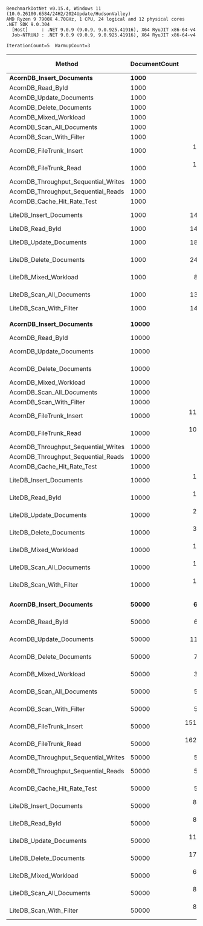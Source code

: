 ```

BenchmarkDotNet v0.15.4, Windows 11 (10.0.26100.6584/24H2/2024Update/HudsonValley)
AMD Ryzen 9 7900X 4.70GHz, 1 CPU, 24 logical and 12 physical cores
.NET SDK 9.0.304
  [Host]     : .NET 9.0.9 (9.0.9, 9.0.925.41916), X64 RyuJIT x86-64-v4
  Job-NTRUNJ : .NET 9.0.9 (9.0.9, 9.0.925.41916), X64 RyuJIT x86-64-v4

IterationCount=5  WarmupCount=3  

```
| Method                               | DocumentCount | Mean             | Error            | StdDev           | Ratio    | RatioSD | Gen0        | Gen1       | Gen2      | Allocated     | Alloc Ratio |
|------------------------------------- |-------------- |-----------------:|-----------------:|-----------------:|---------:|--------:|------------:|-----------:|----------:|--------------:|------------:|
| **AcornDB_Insert_Documents**             | **1000**          |         **361.6 μs** |         **15.56 μs** |          **4.04 μs** |     **1.00** |    **0.01** |     **63.4766** |    **41.9922** |         **-** |    **1043.79 KB** |        **1.00** |
| AcornDB_Read_ById                    | 1000          |         379.9 μs |         18.16 μs |          2.81 μs |     1.05 |    0.01 |     54.1992 |    30.2734 |         - |     887.46 KB |        0.85 |
| AcornDB_Update_Documents             | 1000          |         628.9 μs |         48.32 μs |         12.55 μs |     1.74 |    0.04 |     85.9375 |    49.8047 |         - |     1410.9 KB |        1.35 |
| AcornDB_Delete_Documents             | 1000          |         542.1 μs |         60.62 μs |         15.74 μs |     1.50 |    0.04 |     73.2422 |    38.0859 |         - |    1207.77 KB |        1.16 |
| AcornDB_Mixed_Workload               | 1000          |         229.9 μs |          6.29 μs |          1.63 μs |     0.64 |    0.01 |     33.2031 |    15.6250 |         - |     543.91 KB |        0.52 |
| AcornDB_Scan_All_Documents           | 1000          |         309.4 μs |         12.81 μs |          3.33 μs |     0.86 |    0.01 |     52.7344 |    33.6914 |         - |     864.33 KB |        0.83 |
| AcornDB_Scan_With_Filter             | 1000          |         298.5 μs |          8.79 μs |          1.36 μs |     0.83 |    0.01 |     52.2461 |    25.8789 |         - |     860.09 KB |        0.82 |
| AcornDB_FileTrunk_Insert             | 1000          |   1,138,269.5 μs |    257,457.48 μs |     39,841.83 μs | 3,147.99 |  103.14 |           - |          - |         - |     6084.3 KB |        5.83 |
| AcornDB_FileTrunk_Read               | 1000          |   1,142,574.2 μs |     22,920.92 μs |      5,952.49 μs | 3,159.90 |   35.70 |           - |          - |         - |     6123.4 KB |        5.87 |
| AcornDB_Throughput_Sequential_Writes | 1000          |         296.2 μs |          9.45 μs |          2.45 μs |     0.82 |    0.01 |     51.7578 |    29.2969 |         - |     848.48 KB |        0.81 |
| AcornDB_Throughput_Sequential_Reads  | 1000          |         364.3 μs |         12.61 μs |          3.27 μs |     1.01 |    0.01 |     54.1992 |    30.2734 |         - |     887.46 KB |        0.85 |
| AcornDB_Cache_Hit_Rate_Test          | 1000          |         641.6 μs |         16.94 μs |          4.40 μs |     1.77 |    0.02 |     63.4766 |    41.9922 |         - |     1043.4 KB |        1.00 |
| LiteDB_Insert_Documents              | 1000          |     140,424.2 μs |     14,353.14 μs |      2,221.16 μs |   388.36 |    6.77 |   1333.3333 |   666.6667 |  333.3333 |   32058.72 KB |       30.71 |
| LiteDB_Read_ById                     | 1000          |     146,862.2 μs |     53,925.12 μs |      8,344.97 μs |   406.16 |   20.93 |   3000.0000 |   666.6667 |  333.3333 |    59165.9 KB |       56.68 |
| LiteDB_Update_Documents              | 1000          |     187,011.2 μs |     38,649.57 μs |      5,981.06 μs |   517.20 |   15.63 |   2500.0000 |  1000.0000 |  500.0000 |   50456.17 KB |       48.34 |
| LiteDB_Delete_Documents              | 1000          |     246,631.4 μs |     28,389.96 μs |      4,393.38 μs |   682.08 |   12.88 |   2500.0000 |  1000.0000 |  500.0000 |   50304.32 KB |       48.19 |
| LiteDB_Mixed_Workload                | 1000          |      88,921.1 μs |     16,077.17 μs |      4,175.19 μs |   245.92 |   10.84 |   1250.0000 |  1000.0000 |  250.0000 |   33604.86 KB |       32.20 |
| LiteDB_Scan_All_Documents            | 1000          |     136,142.8 μs |     45,247.27 μs |      7,002.07 μs |   376.52 |   17.64 |   1333.3333 |  1000.0000 |  333.3333 |   33783.27 KB |       32.37 |
| LiteDB_Scan_With_Filter              | 1000          |     142,615.1 μs |     20,100.10 μs |      3,110.51 μs |   394.42 |    8.66 |   1333.3333 |  1000.0000 |  333.3333 |    33827.8 KB |       32.41 |
|                                      |               |                  |                  |                  |          |         |             |            |           |               |             |
| **AcornDB_Insert_Documents**             | **10000**         |       **4,494.2 μs** |        **105.20 μs** |         **27.32 μs** |     **1.00** |    **0.01** |    **664.0625** |   **664.0625** |  **664.0625** |   **10254.33 KB** |        **1.00** |
| AcornDB_Read_ById                    | 10000         |       4,751.1 μs |        536.62 μs |        139.36 μs |     1.06 |    0.03 |    664.0625 |   664.0625 |  664.0625 |    8621.44 KB |        0.84 |
| AcornDB_Update_Documents             | 10000         |       9,952.6 μs |      1,139.96 μs |        296.05 μs |     2.21 |    0.06 |   1000.0000 |   968.7500 |  656.2500 |   13855.82 KB |        1.35 |
| AcornDB_Delete_Documents             | 10000         |       6,194.5 μs |        177.04 μs |         45.98 μs |     1.38 |    0.01 |    664.0625 |   664.0625 |  664.0625 |   11824.57 KB |        1.15 |
| AcornDB_Mixed_Workload               | 10000         |       3,238.4 μs |         83.96 μs |         21.80 μs |     0.72 |    0.01 |    386.7188 |   332.0313 |  277.3438 |    5336.17 KB |        0.52 |
| AcornDB_Scan_All_Documents           | 10000         |       3,886.7 μs |        288.47 μs |         44.64 μs |     0.86 |    0.01 |    664.0625 |   664.0625 |  664.0625 |    8387.59 KB |        0.82 |
| AcornDB_Scan_With_Filter             | 10000         |       4,082.0 μs |        284.30 μs |         44.00 μs |     0.91 |    0.01 |    664.0625 |   664.0625 |  664.0625 |     8348.2 KB |        0.81 |
| AcornDB_FileTrunk_Insert             | 10000         |  11,203,430.1 μs |  2,986,123.43 μs |    775,486.77 μs | 2,492.92 |  158.13 |   3000.0000 |  1000.0000 |         - |   60882.36 KB |        5.94 |
| AcornDB_FileTrunk_Read               | 10000         |  10,554,136.3 μs |    679,154.93 μs |    176,374.38 μs | 2,348.44 |   38.11 |   3000.0000 |  1000.0000 |         - |   61271.95 KB |        5.98 |
| AcornDB_Throughput_Sequential_Writes | 10000         |       3,888.8 μs |        336.85 μs |         52.13 μs |     0.87 |    0.01 |    664.0625 |   664.0625 |  664.0625 |     8230.9 KB |        0.80 |
| AcornDB_Throughput_Sequential_Reads  | 10000         |       4,789.6 μs |        296.39 μs |         76.97 μs |     1.07 |    0.02 |    664.0625 |   664.0625 |  664.0625 |    8621.44 KB |        0.84 |
| AcornDB_Cache_Hit_Rate_Test          | 10000         |       4,416.7 μs |        350.07 μs |         90.91 μs |     0.98 |    0.02 |    664.0625 |   664.0625 |  664.0625 |    8425.82 KB |        0.82 |
| LiteDB_Insert_Documents              | 10000         |   1,538,645.6 μs |    137,078.08 μs |     35,598.74 μs |   342.37 |    7.48 |  15000.0000 |  2000.0000 | 1000.0000 |  253102.47 KB |       24.68 |
| LiteDB_Read_ById                     | 10000         |   1,562,826.4 μs |    146,063.86 μs |     37,932.32 μs |   347.75 |    7.94 |  35000.0000 |  2000.0000 | 1000.0000 |  575745.63 KB |       56.15 |
| LiteDB_Update_Documents              | 10000         |   2,041,888.5 μs |     70,753.67 μs |     10,949.21 μs |   454.35 |    3.33 |  30000.0000 |  2000.0000 | 1000.0000 |  487849.09 KB |       47.57 |
| LiteDB_Delete_Documents              | 10000         |   3,174,542.1 μs |     80,665.12 μs |     12,483.02 μs |   706.38 |    4.64 |  27000.0000 |  2000.0000 | 1000.0000 |  448684.37 KB |       43.76 |
| LiteDB_Mixed_Workload                | 10000         |   1,193,931.1 μs |    176,462.15 μs |     45,826.66 μs |   265.67 |    9.42 |  17000.0000 |  2000.0000 | 1000.0000 |  280615.64 KB |       27.37 |
| LiteDB_Scan_All_Documents            | 10000         |   1,434,434.6 μs |     99,200.36 μs |     15,351.36 μs |   319.18 |    3.52 |  16000.0000 |  2000.0000 | 1000.0000 |   270445.3 KB |       26.37 |
| LiteDB_Scan_With_Filter              | 10000         |   1,439,212.0 μs |     29,061.10 μs |      7,547.08 μs |   320.24 |    2.34 |  16000.0000 |  2000.0000 | 1000.0000 |  270806.61 KB |       26.41 |
|                                      |               |                  |                  |                  |          |         |             |            |           |               |             |
| **AcornDB_Insert_Documents**             | **50000**         |      **63,214.7 μs** |      **7,381.09 μs** |      **1,916.85 μs** |     **1.00** |    **0.04** |   **3777.7778** |  **3777.7778** | **1555.5556** |   **49737.99 KB** |        **1.00** |
| AcornDB_Read_ById                    | 50000         |      64,005.1 μs |     13,129.38 μs |      3,409.66 μs |     1.01 |    0.06 |   2875.0000 |  2250.0000 | 1125.0000 |   41542.18 KB |        0.84 |
| AcornDB_Update_Documents             | 50000         |     110,195.9 μs |     15,378.51 μs |      3,993.75 μs |     1.74 |    0.08 |   5200.0000 |  5200.0000 | 2000.0000 |   68026.58 KB |        1.37 |
| AcornDB_Delete_Documents             | 50000         |      73,423.4 μs |     20,986.31 μs |      5,450.08 μs |     1.16 |    0.09 |   4250.0000 |  2875.0000 | 1500.0000 |   57557.46 KB |        1.16 |
| AcornDB_Mixed_Workload               | 50000         |      34,555.3 μs |      9,512.29 μs |      2,470.31 μs |     0.55 |    0.04 |   2214.2857 |  1785.7143 | 1071.4286 |   25921.05 KB |        0.52 |
| AcornDB_Scan_All_Documents           | 50000         |      59,615.3 μs |     14,629.99 μs |      3,799.36 μs |     0.94 |    0.06 |   3222.2222 |  3111.1111 | 1777.7778 |   40371.29 KB |        0.81 |
| AcornDB_Scan_With_Filter             | 50000         |      57,928.8 μs |      6,333.50 μs |      1,644.79 μs |     0.92 |    0.04 |   3000.0000 |  3000.0000 | 1444.4444 |   40175.87 KB |        0.81 |
| AcornDB_FileTrunk_Insert             | 50000         | 151,173,902.5 μs | 90,641,793.05 μs | 23,539,385.86 μs | 2,393.22 |  346.88 |  21000.0000 |  7000.0000 | 4000.0000 |  304831.58 KB |        6.13 |
| AcornDB_FileTrunk_Read               | 50000         | 162,105,770.1 μs | 42,684,993.40 μs | 11,085,157.26 μs | 2,566.28 |  175.70 |  21000.0000 |  7000.0000 | 4000.0000 |  306789.01 KB |        6.17 |
| AcornDB_Throughput_Sequential_Writes | 50000         |      52,709.8 μs |      7,028.05 μs |      1,825.16 μs |     0.83 |    0.04 |   2900.0000 |  2800.0000 | 1300.0000 |    39590.8 KB |        0.80 |
| AcornDB_Throughput_Sequential_Reads  | 50000         |      54,538.9 μs |      4,091.08 μs |        633.10 μs |     0.86 |    0.03 |   3111.1111 |  2666.6667 | 1333.3333 |   41542.12 KB |        0.84 |
| AcornDB_Cache_Hit_Rate_Test          | 50000         |      52,014.4 μs |      6,993.00 μs |      1,816.06 μs |     0.82 |    0.03 |   2900.0000 |  2800.0000 | 1300.0000 |   39784.65 KB |        0.80 |
| LiteDB_Insert_Documents              | 50000         |   8,586,035.7 μs |    395,244.29 μs |     61,164.49 μs |   135.92 |    3.93 |  84000.0000 |  2000.0000 | 1000.0000 | 1370644.17 KB |       27.56 |
| LiteDB_Read_ById                     | 50000         |   8,631,106.8 μs |    821,421.91 μs |    213,320.66 μs |   136.64 |    4.92 | 199000.0000 | 22000.0000 | 2000.0000 |  3244793.5 KB |       65.24 |
| LiteDB_Update_Documents              | 50000         |  11,454,424.4 μs |    781,697.20 μs |    203,004.28 μs |   181.33 |    5.88 | 171000.0000 | 26000.0000 | 2000.0000 | 2788709.23 KB |       56.07 |
| LiteDB_Delete_Documents              | 50000         |  17,665,182.3 μs |    557,723.00 μs |    144,838.89 μs |   279.66 |    8.12 | 157000.0000 | 20000.0000 | 1000.0000 | 2567119.48 KB |       51.61 |
| LiteDB_Mixed_Workload                | 50000         |   6,512,006.2 μs |    123,293.34 μs |     19,079.78 μs |   103.09 |    2.92 |  90000.0000 |  2000.0000 | 1000.0000 | 1480429.46 KB |       29.76 |
| LiteDB_Scan_All_Documents            | 50000         |   8,204,957.7 μs |  1,080,222.05 μs |    280,530.24 μs |   129.89 |    5.45 |  89000.0000 |  5000.0000 | 2000.0000 | 1461587.37 KB |       29.39 |
| LiteDB_Scan_With_Filter              | 50000         |   8,319,474.5 μs |  2,714,894.40 μs |    420,132.91 μs |   131.70 |    6.98 |  89000.0000 |  3000.0000 | 1000.0000 |  1463353.7 KB |       29.42 |
